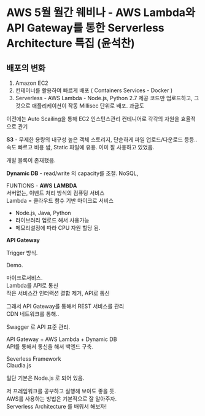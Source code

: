 # AWS 5월 월간 웨비나 - AWS Lambda와 API Gateway를 통한 Serverless Architecture 특집 (윤석찬)

## 배포의 변화
1. Amazon EC2  
2. 컨테이너를 활용하여 빠르게 배포 ( Containers Services -  Docker )  
3. Serverless - AWS Lambda - Node.js, Python 2.7 제공
	코드만 업로드하고, 그것으로 애플리케이션이 작동 
	Millisec 단위로 배포. 과금도
	
이전에는 Auto Scailing을 통해 EC2 인스턴스관리
컨테니어로 각각의 자원을 효율적으로 관기

**S3** - 무제한 용량의 내구성 높은 객체 스토리지, 단순하게 파일 업로드/다운로드 등등..
속도 빠르고 비용 쌈, Static 파일에 유용.
이미 잘 사용하고 있었음.

개발 블록이 존재했음.

**Dynamic DB** - read/write 의 capacity를 조절.
NoSQL, 

FUNTIONS - **AWS LAMBDA**  
서버없는, 이벤트 처리 방식의 컴퓨팅 서비스  
Lambda = 클라우드 함수 기반 마이크로 서비스

- Node.js, Java, Python
- 라이브러리 업로드 해서 사용가능
- 메모리설정에 따라 CPU 자원 할당 됨.

**API Gateway**

Trigger 방식.

Demo.

마이크로서비스.  
Lambda를 API로 통신  
작은 서비스간 인터랙션 결합 제거, API로 통신  

그래서 API Gateway를 통해서 REST 서비스를 관리  
CDN 네트워크를 통해..  

Swagger 로 API 표준 관리.  

API Gateway + AWS Lambda + Dynamic DB  
API를 통해서 통신을 해서 백엔드 구축.  

Severless Framework  
Claudia.js  

일단 기본은 Node.js 로 되어 있음.  

저 프레임워크를 공부하고 실행해 보아도 좋을 듯.  
AWS를 사용하는 방법은 기본적으로 잘 알아주자.  
Serverless Architecture 를 배워서 해보자!  
